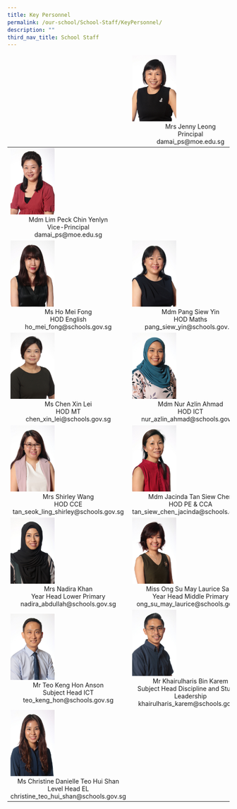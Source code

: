 ```yaml
---
title: Key Personnel
permalink: /our-school/School-Staff/KeyPersonnel/
description: ""
third_nav_title: School Staff
---
```

<table align="center"><thead>
  <tr class="Jeff's table class">
<td></td>
<td><img src="/images/2020%20Mrs%20Jenny%20Leong.jpeg"  style="width:100px"><center>Mrs Jenny Leong<br>Principal<br>damai_ps@moe.edu.sg</center></td>
<td></td>
  </tr>
  </thead>
  <tbody><tr>
<td><img src="/images/2020%20Mdm%20Yenlyn%20Lim.jpeg"  style="width:100px"><center>Mdm Lim Peck Chin Yenlyn<br>Vice-Principal<br>damai_ps@moe.edu.sg</center></td>
<td></td>
<td><img src="/images/2021%20Mohamed%20Juraimi%20Bin%20Abdul%20Muhin.jpeg" style="width:100px"><center>Mr Mohamed Juraimi Bin Abdul Muhin<br>Vice-Principal (Admin)<br>damai_ps@moe.edu.sg</center></td>
    </tr><tr>
<td><img src="/images/2020%20Ms%20Mei%20Fong.jpeg" style="width:100px"><center>Ms Ho Mei Fong<br>HOD English<br>ho_mei_fong@schools.gov.sg</center></td>
<td><img src="/images/2020%20Mdm%20Pang.jpeg" style="width:100px"><center>Mdm Pang Siew Yin<br>HOD Maths<br>pang_siew_yin@schools.gov.sg</center></td>
<td><img src="/images/2020%20Mdm%20Dahalia.jpeg" style="width:100px"><center>Mdm Dahalia Bte Abbas<br>HOD Science<br> dahalia_abbas@schools.gov.sg</center></td>
    </tr><tr>
<td><img src="/images/2019%20Miss%20Chen%20Xin%20Lei.jpeg" style="width:100px"><center>Ms Chen Xin Lei<br>HOD MT<br>chen_xin_lei@schools.gov.sg</center></td>
<td><img src="/images/2020%20Mdm%20Nur%20Azlin.jpeg" style="width:100px"><center>Mdm Nur Azlin Ahmad<br>HOD ICT<br>nur_azlin_ahmad@schools.gov.sg</center></td>
<td><img src="/images/2020%20Mrs%20Dianne%20Ang.jpeg" style="width:100px"><center>Mrs Dianne Ang<br>HOD Aesthetics<br>ling_liang_chee_dianne@schools.gov.sg</center></td>
    </tr><tr>
<td><img src="/images/2020%20Mrs%20Shirley%20Wang.jpeg" style="width:100px"><center>Mrs Shirley Wang<br>HOD CCE <br> tan_seok_ling_shirley@schools.gov.sg</center></td>
<td><img src="/images/2020%20Mdm%20Jacinda.jpeg" style="width:100px"><center>Mdm Jacinda Tan Siew Chen<br>HOD PE & CCA<br>tan_siew_chen_jacinda@schools.gov.sg</center></td>
<td><img src="/images/2020%20Mrs%20Elise%20Lee.jpeg" style="width:100px"><center>Mrs Elise Lee<br>SSD<br>yu_sim_pei_elise@schools.gov.sg</center></td>
    </tr><tr>
<td><img src="/images/2020%20Mrs%20Nadira%20Khan.jpeg" style="width:100px"><center>Mrs Nadira Khan<br>Year Head Lower Primary<br>nadira_abdullah@schools.gov.sg</center></td>
<td><img src="/images/2020%20Miss%20Laurice.jpeg" style="width:100px"><center>Miss Ong Su May Laurice Sara<br>Year Head Middle Primary<br>ong_su_may_laurice@schools.gov.sg</center></td>
<td><img src="/images/2020%20Mrs%20Kris%20Hay.jpeg" style="width:100px"><center>Mrs Kris Hay<br>Year Head Upper Primary<br>ang_mei_hui@schools.gov.sg</center></td>
    </tr><tr>
<td><img src="/images/2020%20Mr%20Teo%20Anson.jpeg"  style="width:100px"><center>Mr Teo Keng Hon Anson<br>Subject Head ICT<br>teo_keng_hon@schools.gov.sg</center></td>
<td><img src="/images/2020%20Mr%20Khairulharis.jpeg" style="width:100px"><center>Mr Khairulharis Bin Karem<br>Subject Head Discipline and Student Leadership<br>khairulharis_karem@schools.gov.sg</center></td>
<td><img src="/images/2020%20Mdm%20Lau%20Px2.jpeg" style="width:100px"><center>Mdm Lau Peh Peh<br>Subject Head CL<br> lau_peh_peh@schools.gov.sg</center></td>
    </tr><tr>
<td><img src="/images/2020%20Ms%20Christine.jpeg" style="width:100px"><center>Ms Christine Danielle Teo Hui Shan<br>Level Head EL<br> christine_teo_hui_shan@schools.gov.sg</center></td>
<td></td>
<td><img src="/images/2020%20Ms%20Tracy%20Tseng.jpeg" style="width:100px"><center>Ms Tracy Tseng Hwei Wen<br>Level Head SC<br> tseng_hwei_wen@schools.gov.sg</center></td>
    </tr></tbody></table>